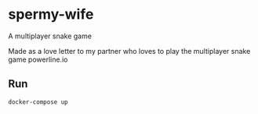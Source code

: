 # spermy-wife
A multiplayer snake game

Made as a love letter to my partner who loves to play the multiplayer snake game powerline.io

## Run
`docker-compose up`

